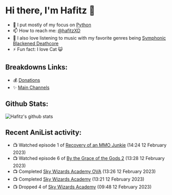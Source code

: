 # Hi there, I'm Hafitz 👋
- 🐍 I put mostly of my focus on [Python](https://python.org)
- 📫 How to reach me: [@hafitzXD](https://t.me/hafitzXD)
- 🎵 I also love listening to music with my favorite genres being [Symphonic Blackened Deathcore](https://youtu.be/qyYmS_iBcy4)
- ⚡ Fun fact: I love Cat 😺

## Breakdowns Links:
- 💰 [Donations](https://t.me/TheBreakdowns/2)
- ✨ [Main Channels](https://t.me/TheBreakdowns)

## Github Stats:
![Hafitz's github stats](https://github-readme-stats.vercel.app/api?username=breakdowns&show_icons=true&count_private=true&bg_color=00000000&text_color=777)

## Recent AniList activity:
<!-- ANILIST_ACTIVITY:start -->

-   📺 Watched episode 1 of [Recovery of an MMO Junkie](https://anilist.co/anime/99726) (14:24 12 February 2023)
-   📺 Watched episode 6 of [By the Grace of the Gods 2](https://anilist.co/anime/135102) (13:28 12 February 2023)
-   📺 Completed [Sky Wizards Academy OVA](https://anilist.co/anime/21493) (13:26 12 February 2023)
-   📺 Completed [Sky Wizards Academy](https://anilist.co/anime/20774) (13:21 12 February 2023)
-   📺 Dropped 4 of [Sky Wizards Academy](https://anilist.co/anime/20774) (09:48 12 February 2023)

<!-- ANILIST_ACTIVITY:end -->
